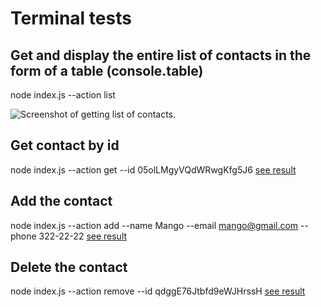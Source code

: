 # Terminal tests

## Get and display the entire list of contacts in the form of a table (console.table)
node index.js --action list

![Screenshot of getting list of contacts.](https://i.ibb.co/qkgKGsd/1.png)

## Get contact by id
node index.js --action get --id 05olLMgyVQdWRwgKfg5J6
[see result]()

## Add the contact
node index.js --action add --name Mango --email mango@gmail.com --phone 322-22-22
[see result]()

## Delete the contact
node index.js --action remove --id qdggE76Jtbfd9eWJHrssH
[see result]()
